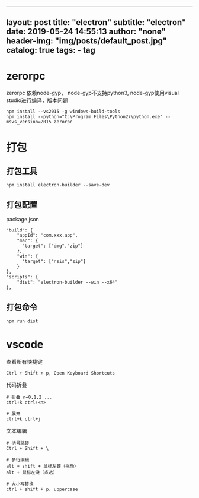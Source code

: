 
---
layout:     post
title:      "electron"
subtitle:   "electron"
date:       2019-05-24 14:55:13
author:     "none"
header-img: "img/posts/default_post.jpg"
catalog: true
tags:
    - tag
---

# zerorpc
zerorpc 依赖node-gyp， node-gyp不支持python3, node-gyp使用visual studio进行编译，版本问题
```
npm install --vs2015 -g windows-build-tools
npm install --python="C:\Program Files\Python27\python.exe" --msvs_version=2015 zerorpc
```

# 打包

## 打包工具
```
npm install electron-builder --save-dev
```

## 打包配置

package.json
```
"build": {
    "appId": "com.xxx.app",
    "mac": {
      "target": ["dmg","zip"]
    },
    "win": {
      "target": ["nsis","zip"]
    }
},
"scripts": {
    "dist": "electron-builder --win --x64"
},
```

## 打包命令

```
npm run dist
```

# vscode
查看所有快捷键
```
Ctrl + Shift + p, Open Keyboard Shortcuts
```

代码折叠
```
# 折叠 n=0,1,2 ...
ctrl+k ctrl+<n>

# 展开
ctrl+k ctrl+j
```

文本编辑
```
# 括号跳转
Ctrl + Shift + \

# 多行编辑
alt + shift + 鼠标左键（拖动）
alt + 鼠标左键（点选）

# 大小写转换
ctrl + shift + p, uppercase 
```
